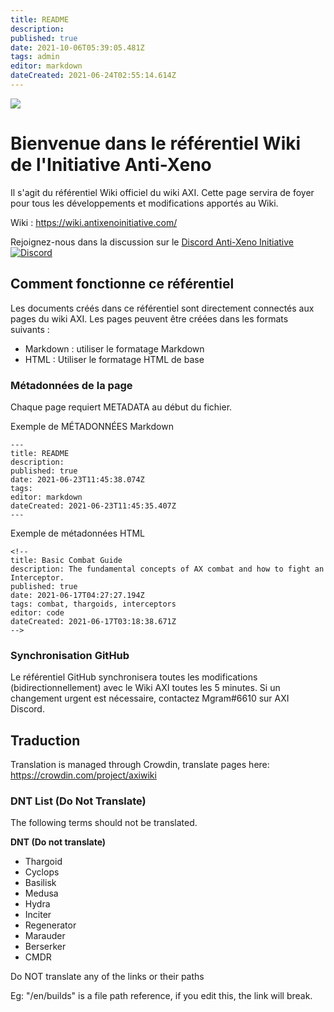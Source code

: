 ```yaml
---
title: README
description: 
published: true
date: 2021-10-06T05:39:05.481Z
tags: admin
editor: markdown
dateCreated: 2021-06-24T02:55:14.614Z
---
```


![](img/home.jpg)
# Bienvenue dans le référentiel Wiki de l'Initiative Anti-Xeno
Il s'agit du référentiel Wiki officiel du wiki AXI. Cette page servira de foyer pour tous les développements et modifications apportés au Wiki.

Wiki : https://wiki.antixenoinitiative.com/

Rejoignez-nous dans la discussion sur le [Discord Anti-Xeno Initiative](https://discord.gg/bqmDxdm) [![Discord](https://img.shields.io/discord/591914197219016707.svg?label=&logo=discord&logoColor=ffffff&color=7389D8&labelColor=6A7EC2)](https://discord.gg/bqmDxdm)

## Comment fonctionne ce référentiel

Les documents créés dans ce référentiel sont directement connectés aux pages du wiki AXI. Les pages peuvent être créées dans les formats suivants :

- Markdown : utiliser le formatage Markdown
- HTML : Utiliser le formatage HTML de base

### Métadonnées de la page

Chaque page requiert METADATA au début du fichier.

Exemple de MÉTADONNÉES Markdown
```
---
title: README
description:
published: true
date: 2021-06-23T11:45:38.074Z
tags:
editor: markdown
dateCreated: 2021-06-23T11:45:35.407Z
---
```

Exemple de métadonnées HTML
```
<!--
title: Basic Combat Guide
description: The fundamental concepts of AX combat and how to fight an Interceptor.
published: true
date: 2021-06-17T04:27:27.194Z
tags: combat, thargoids, interceptors
editor: code
dateCreated: 2021-06-17T03:18:38.671Z
-->
```

### Synchronisation GitHub

Le référentiel GitHub synchronisera toutes les modifications (bidirectionnellement) avec le Wiki AXI toutes les 5 minutes. Si un changement urgent est nécessaire, contactez Mgram#6610 sur AXI Discord.

## Traduction

Translation is managed through Crowdin, translate pages here: https://crowdin.com/project/axiwiki

### DNT List (Do Not Translate)
The following terms should not be translated.

**DNT (Do not translate)**
- Thargoid
- Cyclops
- Basilisk
- Medusa
- Hydra
- Inciter
- Regenerator
- Marauder
- Berserker
- CMDR

Do NOT translate any of the links or their paths

Eg: "/en/builds" is a file path reference, if you edit this, the link will break.
